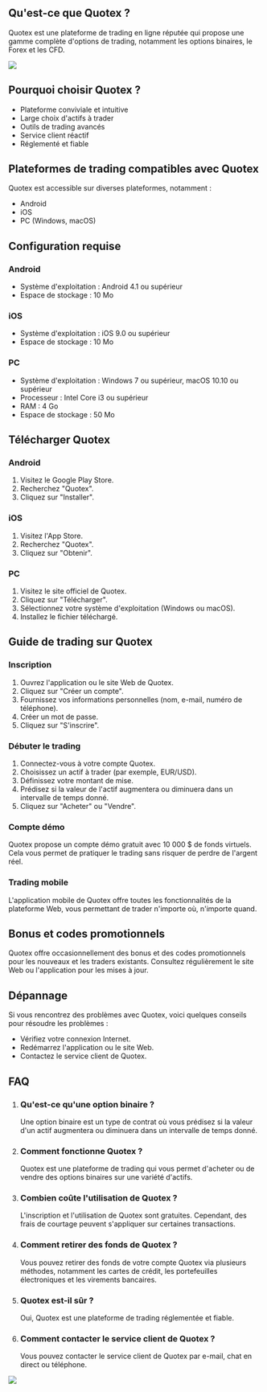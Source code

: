 ## Qu\'est-ce que Quotex ?

Quotex est une plateforme de trading en ligne réputée qui propose une
gamme complète d\'options de trading, notamment les options binaires, le
Forex et les CFD.

[![](https://i.imgur.com/JJwkDm3.png)](https://traff.sbs/frcas)

## Pourquoi choisir Quotex ?

-   Plateforme conviviale et intuitive
-   Large choix d\'actifs à trader
-   Outils de trading avancés
-   Service client réactif
-   Réglementé et fiable

## Plateformes de trading compatibles avec Quotex

Quotex est accessible sur diverses plateformes, notamment :

-   Android
-   iOS
-   PC (Windows, macOS)

## Configuration requise

### Android

-   Système d\'exploitation : Android 4.1 ou supérieur
-   Espace de stockage : 10 Mo

### iOS

-   Système d\'exploitation : iOS 9.0 ou supérieur
-   Espace de stockage : 10 Mo

### PC

-   Système d\'exploitation : Windows 7 ou supérieur, macOS 10.10 ou
    supérieur
-   Processeur : Intel Core i3 ou supérieur
-   RAM : 4 Go
-   Espace de stockage : 50 Mo

## Télécharger Quotex

### Android

1.  Visitez le Google Play Store.
2.  Recherchez "Quotex".
3.  Cliquez sur "Installer".

### iOS

1.  Visitez l\'App Store.
2.  Recherchez "Quotex".
3.  Cliquez sur "Obtenir".

### PC

1.  Visitez le site officiel de Quotex.
2.  Cliquez sur "Télécharger".
3.  Sélectionnez votre système d\'exploitation (Windows ou macOS).
4.  Installez le fichier téléchargé.

## Guide de trading sur Quotex

### Inscription

1.  Ouvrez l\'application ou le site Web de Quotex.
2.  Cliquez sur "Créer un compte".
3.  Fournissez vos informations personnelles (nom, e-mail, numéro de
    téléphone).
4.  Créer un mot de passe.
5.  Cliquez sur "S\'inscrire".

### Débuter le trading

1.  Connectez-vous à votre compte Quotex.
2.  Choisissez un actif à trader (par exemple, EUR/USD).
3.  Définissez votre montant de mise.
4.  Prédisez si la valeur de l\'actif augmentera ou diminuera dans un
    intervalle de temps donné.
5.  Cliquez sur "Acheter" ou "Vendre".

### Compte démo

Quotex propose un compte démo gratuit avec 10 000 \$ de fonds virtuels.
Cela vous permet de pratiquer le trading sans risquer de perdre de
l\'argent réel.

### Trading mobile

L\'application mobile de Quotex offre toutes les fonctionnalités de la
plateforme Web, vous permettant de trader n\'importe où, n\'importe
quand.

## Bonus et codes promotionnels

Quotex offre occasionnellement des bonus et des codes promotionnels pour
les nouveaux et les traders existants. Consultez régulièrement le site
Web ou l\'application pour les mises à jour.

## Dépannage

Si vous rencontrez des problèmes avec Quotex, voici quelques conseils
pour résoudre les problèmes :

-   Vérifiez votre connexion Internet.
-   Redémarrez l\'application ou le site Web.
-   Contactez le service client de Quotex.

## FAQ

1.  ### Qu\'est-ce qu\'une option binaire ?

    Une option binaire est un type de contrat où vous prédisez si la
    valeur d\'un actif augmentera ou diminuera dans un intervalle de
    temps donné.

2.  ### Comment fonctionne Quotex ?

    Quotex est une plateforme de trading qui vous permet d\'acheter ou
    de vendre des options binaires sur une variété d\'actifs.

3.  ### Combien coûte l\'utilisation de Quotex ?

    L\'inscription et l\'utilisation de Quotex sont gratuites.
    Cependant, des frais de courtage peuvent s\'appliquer sur certaines
    transactions.

4.  ### Comment retirer des fonds de Quotex ?

    Vous pouvez retirer des fonds de votre compte Quotex via plusieurs
    méthodes, notamment les cartes de crédit, les portefeuilles
    électroniques et les virements bancaires.

5.  ### Quotex est-il sûr ?

    Oui, Quotex est une plateforme de trading réglementée et fiable.

6.  ### Comment contacter le service client de Quotex ?

    Vous pouvez contacter le service client de Quotex par e-mail, chat
    en direct ou téléphone.

[![](\%22https://i.imgur.com/JJwkDm3.png\%22)](\%22https://traff.sbs/frcas\%22)

